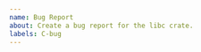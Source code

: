 ```yaml
---
name: Bug Report
about: Create a bug report for the libc crate.
labels: C-bug
---
```


<!--
Please provide the below information:

* a Minimum Working Example without any dependencies (except libc) that shows
  the issue and ideally reproduces in the Rust playground
* the target triple - libc supports many targets and many APIs
* instructions to reproduce, logs (e.g. build logs, links to Travis-CI logs,
  uploads to github gists, etc.).

In general, just please consider that the people who can help you are all very
busy, they will be helping you in their free time, there are a lot of people in
need of help so they need to prioritize to which issues they devote their free
time, etc. So try to give most of the information upfront, be concise, show
small self-contained examples (nobody has time to create a new cargo project,
set up dependencies,...), etc. Help us help you.

-->
